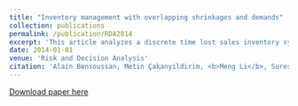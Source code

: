 ```yaml
---
title: "Inventory management with overlapping shrinkages and demands"
collection: publications
permalink: /publication/RDA2014
excerpt: 'This article analyzes a discrete time lost sales inventory system with partially observed demand and unobserved shrinkages which happen both before and after the demand realization. When the demand exceeds the remaining inventory, the unmet demand is lost and unobserved. This problem in general has a nonlinear state evolution, and we use unmoralized probability to linearize the system. Despite this, the problem still has a complex-dimensional state space, and we therefore focus on two special cases where the shrinkage either happens before or after the demand realization. With dynamic programming and unnormalized probability, we formulate the Bellman equation. We obtain a lower bound on the cost analytically via the formulation of a fictitious inventory problem. We also develop an iterative algorithm, and compare its solution to a myopic solution as well as the lower bound. This comparison reveals that the solution obtained using the iterative algorithm performs significantly better than the myopic solution in many cases and, moreover, the achieved cost is close to the lower bound, thereby highlighting the value for our algorithm.'
date: 2014-01-01
venue: 'Risk and Decision Analysis'
citation: 'Alain Bensoussan, Metin Çakanyildirim, <b>Meng Li</b>, Suresh P, &quot;Structural flexibility indices with shrinking capacities in cross production.&quot; <i>Risk and Decision Analysis</i>, 2014, 5(4), 189–210.'
---
```


[Download paper here](https://content.iospress.com/articles/risk-and-decision-analysis/rda110)
